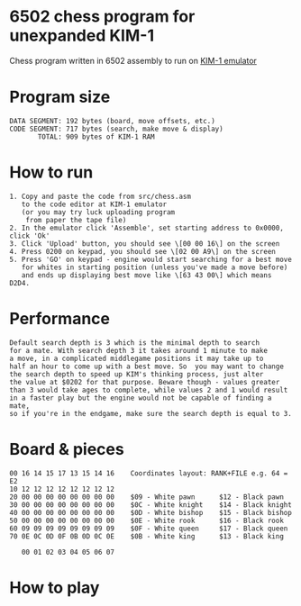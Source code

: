# 6502 chess program for unexpanded KIM-1
Chess program written in 6502 assembly to run on <a href="https://github.com/maksimKorzh/KIM-1">KIM-1 emulator</a>

# Program size
    DATA SEGMENT: 192 bytes (board, move offsets, etc.)
    CODE SEGMENT: 717 bytes (search, make move & display)
           TOTAL: 909 bytes of KIM-1 RAM

# How to run
    1. Copy and paste the code from src/chess.asm
       to the code editor at KIM-1 emulator
       (or you may try luck uploading program
        from paper the tape file)
    2. In the emulator click 'Assemble', set starting address to 0x0000, click 'Ok'
    3. Click 'Upload' button, you should see \[00 00 16\] on the screen
    4. Press 0200 on keypad, you should see \[02 00 A9\] on the screen
    5. Press 'GO' on keypad - engine would start searching for a best move
       for whites in starting position (unless you've made a move before)
       and ends up displaying best move like \[63 43 00\] which means D2D4.

# Performance
    Default search depth is 3 which is the minimal depth to search
    for a mate. With search depth 3 it takes around 1 minute to make
    a move, in a complicated middlegame positions it may take up to
    half an hour to come up with a best move. So  you may want to change
    the search depth to speed up KIM's thinking process, just alter
    the value at $0202 for that purpose. Beware though - values greater
    than 3 would take ages to complete, while values 2 and 1 would result
    in a faster play but the engine would not be capable of finding a mate,
    so if you're in the endgame, make sure the search depth is equal to 3.
    
# Board & pieces
    00 16 14 15 17 13 15 14 16    Coordinates layout: RANK+FILE e.g. 64 = E2 
    10 12 12 12 12 12 12 12 12
    20 00 00 00 00 00 00 00 00    $09 - White pawn      $12 - Black pawn
    30 00 00 00 00 00 00 00 00    $0C - White knight    $14 - Black knight
    40 00 00 00 00 00 00 00 00    $0D - White bishop    $15 - Black bishop
    50 00 00 00 00 00 00 00 00    $0E - White rook      $16 - Black rook
    60 09 09 09 09 09 09 09 09    $0F - White queen     $17 - Black queen
    70 0E 0C 0D 0F 0B 0D 0C 0E    $0B - White king      $13 - Black king
        
       00 01 02 03 04 05 06 07 
    

# How to play
    
